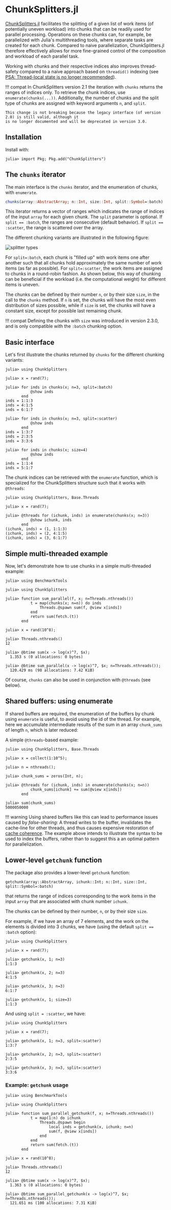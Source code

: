 # ChunkSplitters.jl

[ChunkSplitters.jl](https://github.com/JuliaFolds2/ChunkSplitters.jl) facilitates the splitting of a given list of work items (of potentially uneven workload) into chunks that can be readily used for parallel processing. Operations on these chunks can, for example, be parallelized with Julia's multithreading tools, where separate tasks are created for each chunk. Compared to naive parallelization, ChunkSplitters.jl therefore effectively allows for more fine-grained control of the composition and workload of each parallel task.

Working with chunks and their respective indices also improves thread-safety compared to a naive approach based on `threadid()` indexing (see [PSA: Thread-local state is no longer recommended](https://julialang.org/blog/2023/07/PSA-dont-use-threadid/)). 

!!! compat
    In ChunkSplitters version 2.1 the iteration with `chunks` returns the ranges of indices only. To retrieve
    the chunk indices, use `enumerate(chunks(...))`. Additionally, the number of chunks and the split type
    of chunks are assigned with keyword arguments `n`, and `split`.  

    This change is not breaking because the legacy interface (of version 2.0) is still valid, although it
    is no longer documented and will be deprecated in version 3.0.

## Installation

Install with:
```julia-repl
julia> import Pkg; Pkg.add("ChunkSplitters")
```

## The `chunks` iterator

The main interface is the `chunks` iterator, and the enumeration of chunks, with `enumerate`.

```julia
chunks(array::AbstractArray; n::Int, size::Int, split::Symbol=:batch)
```
This iterator returns a vector of ranges which indicates the range of indices of the input `array` for each given chunk. The `split` parameter is optional. If `split == :batch`, the ranges are consecutive (default behavior). If `split == :scatter`, the range is scattered over the array.

The different chunking variants are illustrated in the following figure: 

![splitter types](./assets/splitters.svg)

For `split=:batch`, each chunk is "filled up" with work items one after another such that all chunks hold approximately the same number of work items (as far as possible). For `split=:scatter`, the work items are assigned to chunks in a round-robin fashion. As shown below, this way of chunking can be beneficial if the workload (i.e. the computational weight) for different items is uneven. 

The chunks can be defined by their number `n`, or by their size `size`, in the call to the `chunks` method. If `n` is set, the chunks will have the most even distribution of sizes possible, while if `size` is set, the chunks will have a constant size, except for possible last remaining chunk.   

!!! compat
    Defining the chunks with `size` was introduced in version 2.3.0, and is only compatible with the `:batch` 
    chunking option. 

## Basic interface

Let's first illustrate the chunks returned by `chunks` for the different chunking variants:

```jldoctest
julia> using ChunkSplitters

julia> x = rand(7);

julia> for inds in chunks(x; n=3, split=:batch)
           @show inds
       end
inds = 1:1:3
inds = 4:1:5
inds = 6:1:7

julia> for inds in chunks(x; n=3, split=:scatter)
           @show inds
       end
inds = 1:3:7
inds = 2:3:5
inds = 3:3:6

julia> for inds in chunks(x; size=4)
           @show inds
       end
inds = 1:1:4
inds = 5:1:7
```

The chunk indices can be retrieved with the `enumerate` function, which is specialized
for the ChunkSplitters structure such that it works with `@threads`: 

```julia-repl
julia> using ChunkSplitters, Base.Threads

julia> x = rand(7);

julia> @threads for (ichunk, inds) in enumerate(chunks(x; n=3))
           @show ichunk, inds
       end
(ichunk, inds) = (1, 1:1:3)
(ichunk, inds) = (2, 4:1:5)
(ichunk, inds) = (3, 6:1:7)
```

## Simple multi-threaded example

Now, let's demonstrate how to use chunks in a simple multi-threaded example:

```julia-repl
julia> using BenchmarkTools

julia> using ChunkSplitters

julia> function sum_parallel(f, x; n=Threads.nthreads())
           t = map(chunks(x; n=n)) do inds
               Threads.@spawn sum(f, @view x[inds])
           end
           return sum(fetch.(t))
       end

julia> x = rand(10^8);

julia> Threads.nthreads()
12

julia> @btime sum(x -> log(x)^7, $x);
  1.353 s (0 allocations: 0 bytes)

julia> @btime sum_parallel(x -> log(x)^7, $x; n=Threads.nthreads());
  120.429 ms (98 allocations: 7.42 KiB)
```
Of course, `chunks` can also be used in conjunction with `@threads` (see below).

## Shared buffers: using enumerate

If shared buffers are required, the enumeration of the buffers by
chunk using `enumerate` is useful, to avoid using the id of the thread. For example,
here we accumulate intermediate results of the sum in an array
`chunk_sums` of length `n`, which is later reduced:

A simple `@threads`-based example:
```jldoctest
julia> using ChunkSplitters, Base.Threads

julia> x = collect(1:10^5);

julia> n = nthreads();

julia> chunk_sums = zeros(Int, n);

julia> @threads for (ichunk, inds) in enumerate(chunks(x; n=n))
           chunk_sums[ichunk] += sum(@view x[inds])
       end

julia> sum(chunk_sums)
5000050000
```

!!! warning
    Using shared buffers like this can lead to performance issues caused by *false-sharing*:
    A thread writes to the buffer, invalidates the cache-line for other threads, and thus causes expensive restoration of [cache coherence](https://en.wikipedia.org/wiki/Cache_coherence).
    The example above intends to illustrate the syntax to be used to index the buffers, rather than
    to suggest this a an optimal pattern for parallelization. 

## Lower-level `getchunk` function 

The package also provides a lower-level `getchunk` function:
```julia-repl
getchunk(array::AbstractArray, ichunk::Int; n::Int, size::Int, split::Symbol=:batch)
```
that returns the range of indices corresponding to the work items in the input `array` that are associated with chunk number `ichunk`. 

The chunks can be defined by their number, `n`, or by their size `size`.

For example, if we have an array of 7 elements, and the work on the elements is divided
into 3 chunks, we have (using the default `split == :batch` option):

```jldoctest
julia> using ChunkSplitters

julia> x = rand(7);

julia> getchunk(x, 1; n=3)
1:1:3

julia> getchunk(x, 2; n=3)
4:1:5

julia> getchunk(x, 3; n=3)
6:1:7

julia> getchunk(x, 1; size=3)
1:1:3
```

And using `split = :scatter`, we have:

```jldoctest
julia> using ChunkSplitters 

julia> x = rand(7);

julia> getchunk(x, 1; n=3, split=:scatter)
1:3:7

julia> getchunk(x, 2; n=3, split=:scatter)
2:3:5

julia> getchunk(x, 3; n=3, split=:scatter)
3:3:6
```

### Example: `getchunk` usage

```julia-repl
julia> using BenchmarkTools

julia> using ChunkSplitters

julia> function sum_parallel_getchunk(f, x; n=Threads.nthreads())
           t = map(1:n) do ichunk
               Threads.@spawn begin
                   local inds = getchunk(x, ichunk; n=n)
                   sum(f, @view x[inds])
               end
           end
           return sum(fetch.(t))
       end

julia> x = rand(10^8);

julia> Threads.nthreads()
12

julia> @btime sum(x -> log(x)^7, $x);
  1.363 s (0 allocations: 0 bytes)

julia> @btime sum_parallel_getchunk(x -> log(x)^7, $x; n=Threads.nthreads());
  121.651 ms (100 allocations: 7.31 KiB)
```
